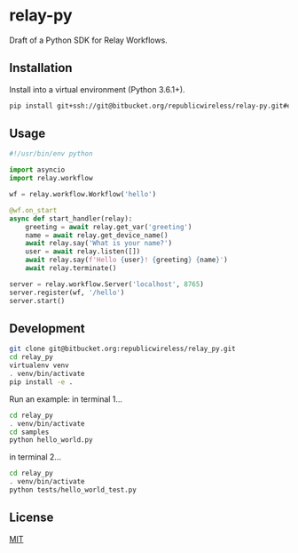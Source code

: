 # relay-py

Draft of a Python SDK for Relay Workflows.

## Installation

Install into a virtual environment (Python 3.6.1+).

```bash
pip install git+ssh://git@bitbucket.org/republicwireless/relay-py.git#egg=relay-py
```

## Usage

```python
#!/usr/bin/env python

import asyncio
import relay.workflow

wf = relay.workflow.Workflow('hello')

@wf.on_start
async def start_handler(relay):
    greeting = await relay.get_var('greeting')
    name = await relay.get_device_name()
    await relay.say('What is your name?')
    user = await relay.listen([])
    await relay.say(f'Hello {user}! {greeting} {name}')
    await relay.terminate()

server = relay.workflow.Server('localhost', 8765)
server.register(wf, '/hello')
server.start()
```

## Development

```bash
git clone git@bitbucket.org:republicwireless/relay_py.git
cd relay_py
virtualenv venv
. venv/bin/activate
pip install -e .
```

Run an example:
in terminal 1...
```bash
cd relay_py
. venv/bin/activate
cd samples
python hello_world.py
```

in terminal 2...
```bash
cd relay_py
. venv/bin/activate
python tests/hello_world_test.py
```

## License
[MIT](https://choosealicense.com/licenses/mit/)

